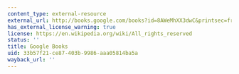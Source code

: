 ```yaml
---
content_type: external-resource
external_url: http://books.google.com/books?id=8AWeMhXX3dwC&printsec=frontcover
has_external_license_warning: true
license: https://en.wikipedia.org/wiki/All_rights_reserved
status: ''
title: Google Books
uid: 33b57f21-ce87-403b-9986-aaa05814ba5a
wayback_url: ''
---
```

